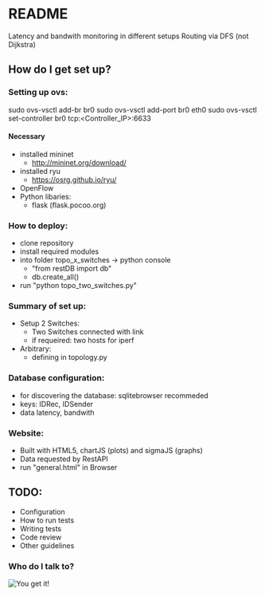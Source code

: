 # README #

Latency and bandwith monitoring in different setups
Routing via DFS (not Dijkstra)
## How do I get set up? ##

### Setting up ovs:
sudo ovs-vsctl add-br br0
sudo ovs-vsctl add-port br0 eth0
sudo ovs-vsctl set-controller br0 tcp:<Controller_IP>:6633

#### Necessary  
* installed mininet
     * http://mininet.org/download/  
* installed ryu
     * https://osrg.github.io/ryu/  
* OpenFlow
* Python libaries:
    * flask (flask.pocoo.org)

### How to deploy:  
* clone repository
* install required modules
* into folder topo_x_switches -> python console 
    * "from restDB import db"
    * db.create_all() 
* run "python topo_two_switches.py"

### Summary of set up:
+ Setup 2 Switches:
    + Two Switches connected with link
    + if requeired: two hosts for iperf
+ Arbitrary:
    + defining in topology.py

### Database configuration:
* for discovering the database: sqlitebrowser recommeded
* keys: IDRec, IDSender
* data  latency, bandwith

### Website:
* Built with HTML5, chartJS (plots) and sigmaJS (graphs)
* Data requested by RestAPI
* run "general.html" in Browser

## TODO:
* Configuration
* How to run tests
* Writing tests
* Code review
* Other guidelines

### Who do I talk to? ###
![You get it!](https://media1.tenor.com/images/d67770820288f00f71027c287a75e708/tenor.gif?itemid=7957769 "Happy")  
